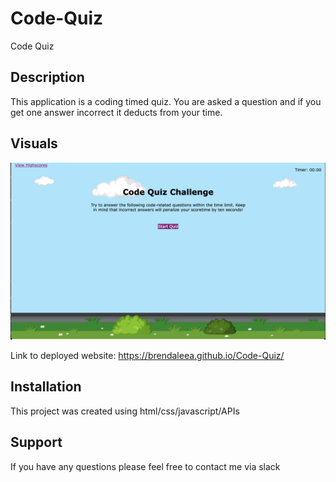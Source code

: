 # Code-Quiz
Code Quiz


## Description
This application is a coding timed quiz. You are asked a question and if you get one answer incorrect it deducts from your time.



## Visuals
![Code-Quiz](./assets/images/Codequizimg.png)

Link to deployed website: https://brendaleea.github.io/Code-Quiz/



## Installation
This project was created using html/css/javascript/APIs




## Support
If you have any questions please feel free to contact me via slack 
